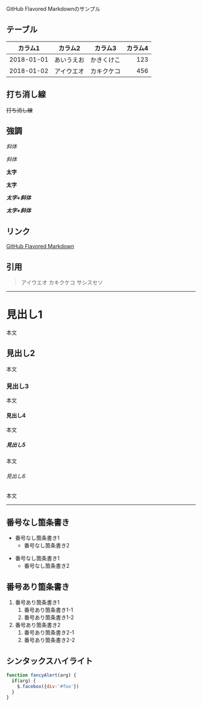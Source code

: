GitHub Flavored Markdownのサンプル

## テーブル

| カラム1      |カラム2       | カラム3             | カラム4|
| --------------- |:---------------:| -------------------- | -------:|
|2018-01-01 | あいうえお | かきくけこ | 123     |
|2018-01-02 | アイウエオ | カキクケコ | 456     |

## 打ち消し線
~~打ち消し線~~

## 強調
*斜体*

_斜体_

**太字**

__太字__

***太字+斜体***

___太字+斜体___

## リンク
[GitHub Flavored Markdown](https://guides.github.com/features/mastering-markdown/)

## 引用

> アイウエオ
> カキクケコ
> サシスセソ



---
# 見出し1
本文

## 見出し2
本文

### 見出し3
本文

#### 見出し4
本文

##### 見出し5
本文

###### 見出し6
本文

---

## 番号なし箇条書き
- 番号なし箇条書き1
  - 番号なし箇条書き2


* 番号なし箇条書き1
  * 番号なし箇条書き2

## 番号あり箇条書き
1. 番号あり箇条書き1
   1. 番号あり箇条書き1-1
   1. 番号あり箇条書き1-2
1. 番号あり箇条書き2
   1. 番号あり箇条書き2-1
   1. 番号あり箇条書き2-2

## シンタックスハイライト

```javascript
function fancyAlert(arg) {
  if(arg) {
    $.facebox({div:'#foo'})
  }
}
```

